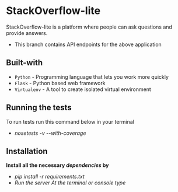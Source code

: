 # StackOverflow-lite
StackOverflow-lite is a platform where people can ask questions and provide answers.

- This branch contains API endpoints for the above application

## Built-with
- `Python` - Programming language that lets you work more quickly
- `Flask` - Python based web framework
- `Virtualenv` - A tool to create isolated virtual environment

## Running the tests
To run tests run this command below in your terminal
- *nosetests -v --with-coverage*

## Installation
**Install all the necessary _dependencies_ by**
- *pip install -r requirements.txt*
- *Run the server At the terminal or console type*

